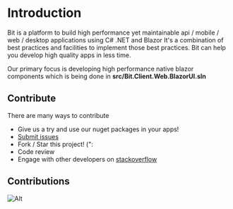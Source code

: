 # Introduction

Bit is a platform to build high performance yet maintainable api / mobile / web / desktop applications using C# .NET and Blazor
It's a combination of best practices and facilities to implement those best practices. Bit can help you develop high quality apps in less time.

Our primary focus is developing high performance native blazor components which is being done in **src/Bit.Client.Web.BlazorUI.sln**

## **Contribute**

There are many ways to contribute

* Give us a try and use our nuget packages in your apps!
* [Submit issues](https://github.com/bitfoundation/bitplatform/issues/new?template=bug_report.md)
* Fork / Star this project! (":
* Code review
* Engage with other developers on [stackoverflow](http://stackoverflow.com/questions/tagged/bitplatform)

## **Contributions**

![Alt](https://repobeats.axiom.co/api/embed/115c6953ca07a17b42b892b19671d1166e9af701.svg "Bit Open Source Contributions Report")

